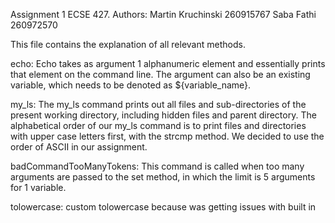 Assignment 1 ECSE 427.
Authors:
Martin Kruchinski 260915767
Saba Fathi 260972570

This file contains the explanation of all relevant methods.

echo:
Echo takes as argument 1 alphanumeric element and essentially prints that element on the command line. The argument can also be an existing variable, which needs to be denoted as
${variable_name}.

my_ls:
The my_ls command prints out all files and sub-directories of the present working directory,
including hidden files and parent directory. The alphabetical order of our my_ls command is to print files and directories with upper case letters first, with the strcmp method. We decided to use the order of ASCII in our assignment.

badCommandTooManyTokens:
This command is called when too many arguments are passed to the set method, in which the limit is 5 arguments for 1 variable.

tolowercase:
custom tolowercase because was getting issues with built in
